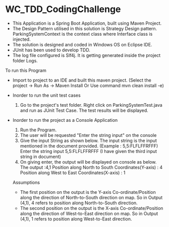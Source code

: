 # WC_TDD_CodingChallenge

* This Application is a Spring Boot Application, built using Maven Project.
* The Design Pattern utilised in this solution is Strategy Design pattern. 
   ParkingSystemContext is the context class where Interface class is injected.
* The solution is designed and coded in Windows OS on Eclipse IDE.
* JUnit has been used to develop TDD.
* The log file configured is Slf4j. It is getting generated inside the project folder Logs.


To run this Program
* Import to project to an IDE and  built this maven project. 
  (Select the project -> Run As  -> Maven Install  Or Use command mvn clean install -e)
* Inorder to run the unit test cases 
    1. Go to the project's test folder. Right click on ParkingSystemTest.java and run as JUnit Test Case.
       The test results will be displayed.
* Inorder to run the project as a Console Application
    1. Run the Program. 
    2. The user will be requested "Enter the string input" on the console
    3. Give the input String as shown below. The input string is the input mentioned in the document provided. (Example : 5,5:FLFLFFRFFF)
        Enter the string input
        5,5:FLFLFFRFFF
        (I have given the third input string in document)
    4.  On  giving enter, the output will be displayed on console as below.
        The output :4,1
        Position along North to South Coordinates(Y-axis) : 4
        Position along West to East Coordinates(X-axis) : 1
        
        
    Assumptions
    * The first position on the output is the Y-axis Co-ordinate/Position along the direction of North-to-South direction on map.
       So in Output (4,1), 4 refers to position along North-to-South direction.
    * The second position on the output is the X-axis Co-ordinate/Position along the direction of West-to-East direction on map.
       So in Output (4,1), 1 refers to position along West-to-East direction.
